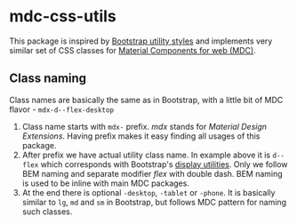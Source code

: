 # mdc-css-utils

This package is inspired by [Bootstrap utility styles](https://getbootstrap.com/docs/5.0/utilities/borders/) and implements very similar set of CSS classes for 
[Material Components for web (MDC)](https://material.io/develop/web).


## Class naming

Class names are basically the same as in Bootstrap, with a little bit of MDC flavor - `mdx-d--flex-desktop`

1. Class name starts with `mdx-` prefix. _mdx_ stands for _Material Design Extensions_. Having prefix makes it easy finding all usages of this package.
2. After prefix we have actual utility class name. In example above it is `d--flex` which corresponds with Bootstrap's [display utilities](https://getbootstrap.com/docs/5.0/utilities/display/). Only we follow BEM naming and separate modifier _flex_ with double dash. BEM naming is used to be inline with main MDC packages.
3. At the end there is optional `-desktop`, `-tablet` or `-phone`. It is basically similar to `lg`, `md` and `sm` in Bootstrap, but follows MDC pattern for naming such classes.



